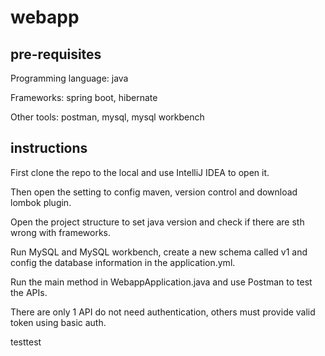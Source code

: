 # webapp

## pre-requisites

Programming language: java

Frameworks: spring boot, hibernate

Other tools: postman, mysql, mysql workbench

## instructions

First clone the repo to the local and use IntelliJ IDEA to open it.

Then open the setting to config maven, version control and download lombok plugin.

Open the project structure to set java version and check if there are sth wrong with frameworks.

Run MySQL and MySQL workbench, create a new schema called v1 and config the database information in the application.yml.

Run the main method in WebappApplication.java and use Postman to test the APIs.

There are only 1 API do not need authentication, others must provide valid token using basic auth.



testtest